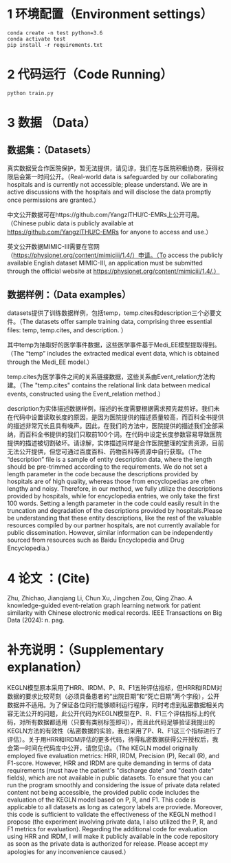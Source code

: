 # 1 环境配置（Environment settings）
```shell
conda create -n test python=3.6
conda activate test
pip install -r requirements.txt
```

# 2 代码运行（Code Running）
```shell
python train.py
```

# 3 数据 （Data）
## 数据集：（Datasets）
真实数据受合作医院保护，暂无法提供，请见谅，我们在与医院积极协商，获得权限后会第一时间公开。（Real-world data is safeguarded by our collaborating hospitals and is currently not accessible; please understand. We are in active discussions with the hospitals and will disclose the data promptly once permissions are granted.）  

中文公开数据可在https://github.com/YangzlTHU/C-EMRs上公开可用。（Chinese public data is publicly available at https://github.com/YangzlTHU/C-EMRs for anyone to access and use.）  

英文公开数据MIMIC-III需要在官网（https://physionet.org/content/mimiciii/1.4/）申请。（To access the publicly available English dataset MIMIC-III, an application must be submitted through the official website at https://physionet.org/content/mimiciii/1.4/.）

## 数据样例：（Data examples）
datasets提供了训练数据样例，包括temp，temp.cites和description三个必要文件。（The datasets offer sample training data, comprising three essential files: temp, temp.cites, and description. ）

其中temp为抽取好的医学事件数据，这些医学事件基于Medi_EE模型提取得到。（The “temp” includes the extracted medical event data, which is obtained through the Medi_EE model.）

temp.cites为医学事件之间的关系链接数据，这些关系由Event_relation方法构建。（The "temp.cites" contains the relational link data between medical events, constructed using the Event_relation method.）

description为实体描述数据样例，描述的长度需要根据需求预先裁剪好。我们未在代码中设置读取长度的原因，是因为医院提供的描述质量较高，而百科全书提供的描述非常冗长且具有噪声。因此，在我们的方法中，医院提供的描述我们全部采纳，而百科全书提供的我们只取前100个词。在代码中设定长度参数容易导致医院提供的描述被切割破坏。请谅解，实体描述同样是合作医院整理的宝贵资源，目前无法公开提供，但您可通过百度百科、药物百科等资源中自行获取。（The “description” file is a sample of entity description data, where the length should be pre-trimmed according to the requirements. We do not set a length parameter in the code because the descriptions provided by hospitals are of high quality, whereas those from encyclopedias are often lengthy and noisy. Therefore, in our method, we fully utilize the descriptions provided by hospitals, while for encyclopedia entries, we only take the first 100 words. Setting a length parameter in the code could easily result in the truncation and degradation of the descriptions provided by hospitals.Please be understanding that these entity descriptions, like the rest of the valuable resources compiled by our partner hospitals, are not currently available for public dissemination. However, similar information can be independently sourced from resources such as Baidu Encyclopedia and Drug Encyclopedia.）

# 4 论文 ：(Cite)
Zhu, Zhichao, Jianqiang Li, Chun Xu, Jingchen Zou, Qing Zhao. A knowledge-guided event-relation graph learning network for patient similarity with Chinese electronic medical records. IEEE Transactions on Big Data (2024): n. pag.

# 补充说明：（Supplementary explanation）
KEGLN模型原本采用了HRR、IRDM、P、R、F1五种评估指标，但HRR和IRDM对数据的要求比较苛刻（必须具备患者的“出院日期”和“死亡日期”两个字段），公开数据并不适用。为了保证各位同行能够顺利运行程序，同时考虑到私密数据相关内容无法公开的问题，此公开代码为KEGLN模型在P、R、F1三个评估指标上的代码，对所有数据都适用（只要有类别标签即可），而且此代码足够验证我提出的KEGLN方法的有效性（私密数据的实验，我也采用了P、R、F1这三个指标进行了评估）。关于用HRR和IRDM评估的更多代码，待得私密数据获得公开授权后，我会第一时间在代码库中公开，请您见谅。（The KEGLN model originally employed five evaluation metrics: HRR, IRDM, Precision (P), Recall (R), and F1-score. However, HRR and IRDM are quite demanding in terms of data requirements (must have the patient's "discharge date" and "death date" fields), which are not available in public datasets. To ensure that you can run the program smoothly and considering the issue of private data related content not being accessible, the provided public code includes the evaluation of the KEGLN model based on P, R, and F1. This code is applicable to all datasets as long as category labels are proviede. Moreover, this code is sufficient to validate the effectiveness of the KEGLN method I propose (the experiment involving private data, I also utilized the P, R, and F1 metrics for evaluation). Regarding the additional code for evaluation using HRR and IRDM, I will make it publicly available in the code repository as soon as the private data is authorized for release. Please accept my apologies for any inconvenience caused.）
    
